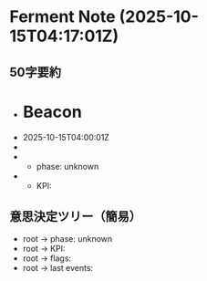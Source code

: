 # Ferment Note (2025-10-15T04:17:01Z)

## 50字要約
- # Beacon
- 2025-10-15T04:00:01Z
- 
- - phase: unknown
- - KPI:

## 意思決定ツリー（簡易）
- root -> phase: unknown
- root -> KPI:
- root -> flags:
- root -> last events:
